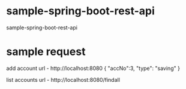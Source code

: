 # sample-spring-boot-rest-api
sample-spring-boot-rest-api


# sample request

add account url - http://localhost:8080
{
"accNo":3,
"type": "saving"
}

list accounts url - http://localhost:8080/findall

